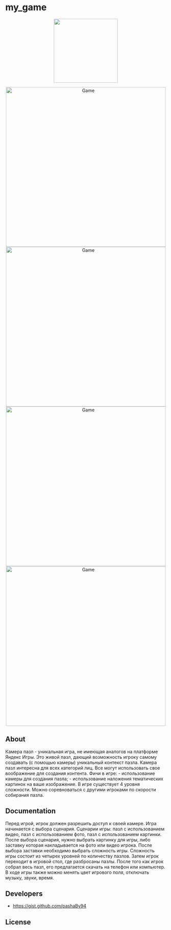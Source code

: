 # my_game
<p align="center">
      <img src="https://github.com/pashaBy94/my_game/blob/master/img/icon.png" width="200">
</p>

<p align="center">
   <img src="https://github.com/pashaBy94/my_game/blob/master/img/screen5mobile.png" alt="Game" width="500">
   <img src="https://github.com/pashaBy94/my_game/blob/master/img/screen2mobile.png" alt="Game" width="500">
   <img src="https://github.com/pashaBy94/my_game/blob/master/img/screen4mobile.png" alt="Game" width="500">
   <img src="https://github.com/pashaBy94/my_game/blob/master/img/menuIMG.png" alt="Game" width="500">

</p>

## About

<p>Камера пазл - уникальная игра, не имеющая аналогов на платформе Яндекс Игры. Это живой пазл, дающий возможность игроку самому создавать (с помощью камеры) уникальный контекст пазла. Камера пазл интересна для всех категорий лиц. Все могут использовать свое воображение для создания контента. 
Фичи в игре: 
- использование камеры для создания пазла;
- использование наложения тематических картинок на ваше изображение. 
В игре существует 4 уровня сложности. Можно соревноваться с другими игроками по скорости собирания пазла.</p>

## Documentation

<p>Перед игрой, игрок должен разрешить доступ к своей камере. Игра начинается с выбора сценария. 
Сценарии игры: пазл с использованием видео, пазл с использованием фото, пазл с использованием картинки. После выбора сценария, нужно выбрать картинку для игры, либо заставку которая накладывается на фото или видео игрока. После выбора заставки необходимо выбрать сложность игры. Сложность игры состоит из четырех уровней по количеству пазлов. Затем игрок переходит в игровой стол, где разбросаны пазлы. После того как игрок собрал весь пазл, его предлагается скачать на телефон или компьютер. В ходе игры также можно менять  цвет игрового поля, отключать музыку, звуки, время.</p>

## Developers

- https://gist.github.com/pashaBy94

## License
